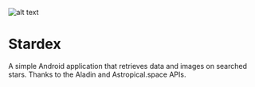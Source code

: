![alt text](https://i.imgur.com/VhEHOOG.gif)

# Stardex
A simple Android application that retrieves data and images on searched stars. Thanks to the Aladin and Astropical.space APIs. 

